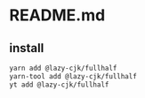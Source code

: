 # README.md

    

## install

```bash
yarn add @lazy-cjk/fullhalf
yarn-tool add @lazy-cjk/fullhalf
yt add @lazy-cjk/fullhalf
```

